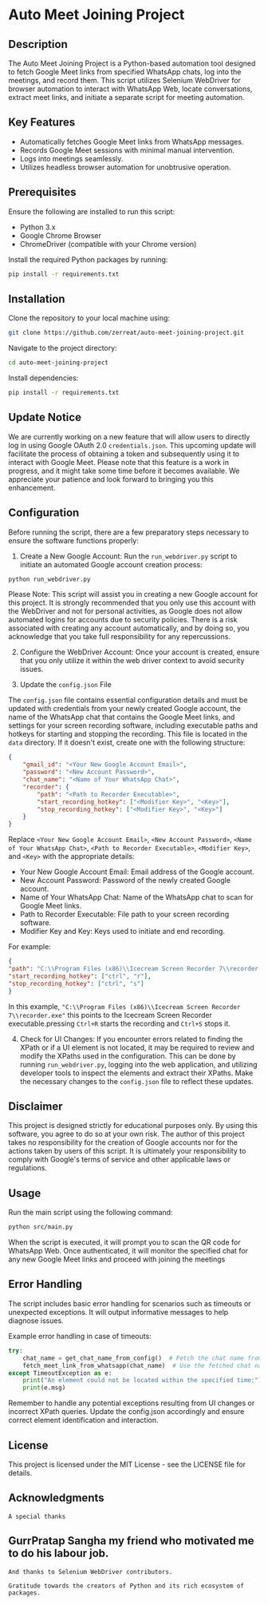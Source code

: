 # Auto Meet Joining Project

## Description

The Auto Meet Joining Project is a Python-based automation tool designed to fetch Google Meet links from specified WhatsApp chats, log into the meetings, and record them. This script utilizes Selenium WebDriver for browser automation to interact with WhatsApp Web, locate conversations, extract meet links, and initiate a separate script for meeting automation.

## Key Features

- Automatically fetches Google Meet links from WhatsApp messages.
- Records Google Meet sessions with minimal manual intervention.
- Logs into meetings seamlessly.
- Utilizes headless browser automation for unobtrusive operation.

## Prerequisites

Ensure the following are installed to run this script:
  
- Python 3.x
- Google Chrome Browser
- ChromeDriver (compatible with your Chrome version)

Install the required Python packages by running:

```bash
pip install -r requirements.txt
```

## Installation

Clone the repository to your local machine using:

```bash
git clone https://github.com/zerreat/auto-meet-joining-project.git
```

Navigate to the project directory:
```bash
cd auto-meet-joining-project
```

Install dependencies:
```bash
pip install -r requirements.txt
```

## Update Notice

We are currently working on a new feature that will allow users to directly log in using Google OAuth 2.0 `credentials.json`. This upcoming update will facilitate the process of obtaining a token and subsequently using it to interact with Google Meet. Please note that this feature is a work in progress, and it might take some time before it becomes available. We appreciate your patience and look forward to bringing you this enhancement.


## Configuration

Before running the script, there are a few preparatory steps necessary to ensure the software functions properly:

1. Create a New Google Account: Run the `run_webdriver.py` script to initiate an automated Google account creation process:

```bash
python run_webdriver.py
```

Please Note: This script will assist you in creating a new Google account for this project. It is strongly recommended that you only use this account with the WebDriver and not for personal activities, as Google does not allow automated logins for accounts due to security policies. There is a risk associated with creating any account automatically, and by doing so, you acknowledge that you take full responsibility for any repercussions.

2. Configure the WebDriver Account: Once your account is created, ensure that you only utilize it within the web driver context to avoid security issues.

3. Update the `config.json` File

The `config.json` file contains essential configuration details and must be updated with credentials from your newly created Google account, the name of the WhatsApp chat that contains the Google Meet links, and settings for your screen recording software, including executable paths and hotkeys for starting and stopping the recording. This file is located in the `data` directory. If it doesn't exist, create one with the following structure:

```json
{
    "gmail_id": "<Your New Google Account Email>",
    "password": "<New Account Password>",
    "chat_name": "<Name of Your WhatsApp Chat>",
    "recorder": {
        "path": "<Path to Recorder Executable>",
        "start_recording_hotkey": ["<Modifier Key>", "<Key>"],
        "stop_recording_hotkey": ["<Modifier Key>", "<Key>"]
    }
}
```
Replace `<Your New Google Account Email>`, `<New Account Password>`, `<Name of Your WhatsApp Chat>`, `<Path to Recorder Executable>`, `<Modifier Key>`, and `<Key>` with the appropriate details:

- Your New Google Account Email: Email address of the Google account.
- New Account Password: Password of the newly created Google account.
- Name of Your WhatsApp Chat: Name of the WhatsApp chat to scan for Google Meet links.
- Path to Recorder Executable: File path to your screen recording software.
- Modifier Key and Key: Keys used to initiate and end recording.

For example:

```json 
{
"path": "C:\\Program Files (x86)\\Icecream Screen Recorder 7\\recorder.exe",
"start_recording_hotkey": ["ctrl", "r"],
"stop_recording_hotkey": ["ctrl", "s"] 
}
```
In this example, `"C:\\Program Files (x86)\\Icecream Screen Recorder 7\\recorder.exe"` this points to the Icecream Screen Recorder executable.pressing `Ctrl+R` starts the recording and `Ctrl+S` stops it.
    
4. Check for UI Changes: If you encounter errors related to finding the XPath or if a UI element is not located, it may be required to review and modify the XPaths used in the configuration. This can be done by running `run_webdriver.py`, logging into the web application, and utilizing developer tools to inspect the elements and extract their XPaths. Make the necessary changes to the `config.json` file to reflect these updates.

## Disclaimer

This project is designed strictly for educational purposes only. By using this software, you agree to do so at your own risk. The author of this project takes no responsibility for the creation of Google accounts nor for the actions taken by users of this script. It is ultimately your responsibility to comply with Google's terms of service and other applicable laws or regulations.

## Usage

Run the main script using the following command:

```bash
python src/main.py
```

When the script is executed, it will prompt you to scan the QR code for WhatsApp Web. Once authenticated, it will monitor the specified chat for any new Google Meet links and proceed with joining the meetings

## Error Handling
The script includes basic error handling for scenarios such as timeouts or unexpected exceptions. It will output informative messages to help diagnose issues.

Example error handling in case of timeouts:

```python
try:
    chat_name = get_chat_name_from_config()  # Fetch the chat name from the config file.
    fetch_meet_link_from_whatsapp(chat_name)  # Use the fetched chat name here.
except TimeoutException as e:
    print("An element could not be located within the specified time:")
    print(e.msg)
```
Remember to handle any potential exceptions resulting from UI changes or incorrect XPath queries. Update the config.json accordingly and ensure correct element identification and interaction.

## License
This project is licensed under the MIT License - see the LICENSE file for details.

## Acknowledgments
    
    A special thanks 
## GurrPratap Sangha my friend who motivated me to do his labour job. 
    And thanks to Selenium WebDriver contributors.

    Gratitude towards the creators of Python and its rich ecosystem of packages.
